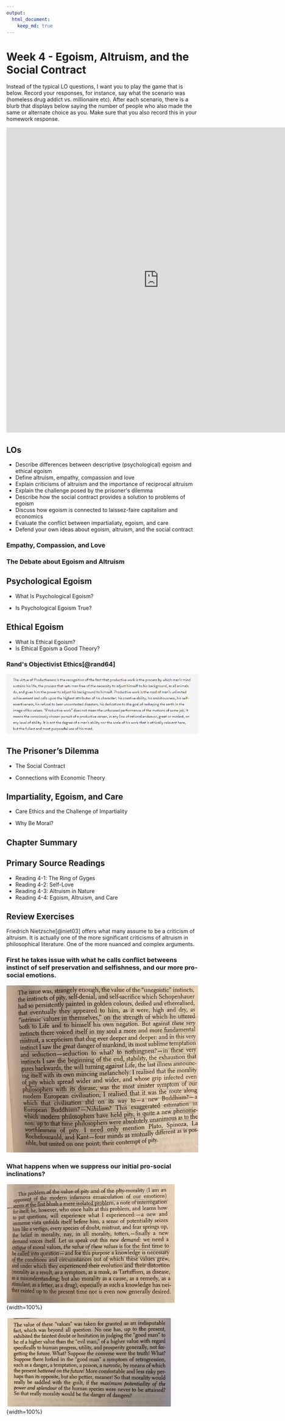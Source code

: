 ```yaml
---
output:
  html_document:
    keep_md: true
---
```


# Week 4 - Egoism, Altruism, and the Social Contract

Instead of the typical LO questions, I want you to play the game that is below. Record your responses, for instance, say what the scenario was (homeless drug addict vs. millionaire etc). After each scenario, there is a blurb that displays below saying the number of people who also made the same or alternate choice as you. Make sure that you also record this in your homework response.

<embed type="text/html" src="https://trolleyproblem.io/" width="800" height="800">

## LOs

* Describe differences between descriptive (psychological) egoism and ethical egoism
* Define altruism, empathy, compassion and love
* Explain criticisms of altruism and the importance of reciprocal altruism
* Explain the challenge posed by the prisoner's dilemma
* Describe how the social contract provides a solution to problems of egoism
* Discuss how egoism is connected to laissez-faire capitalism and economics
* Evaluate the conflict between impartialiaty, egoism, and care
* Defend your own ideas about egoism, altruism, and the social contract

### Empathy, Compassion, and Love
### The Debate about Egoism and Altruism

## Psychological Egoism

* What Is Psychological Egoism?

* Is Psychological Egoism True?

## Ethical Egoism

* What Is Ethical Egoism?
* Is Ethical Egoism a Good Theory?

### Rand's Objectivist Ethics[@rand64]

![](./rand-objectivist-ethics.png)

## The Prisoner’s Dilemma

* The Social Contract

* Connections with Economic Theory

## Impartiality, Egoism, and Care

* Care Ethics and the Challenge of Impartiality

* Why Be Moral?

## Chapter Summary

## Primary Source Readings

* Reading 4-1: The Ring of Gyges
* Reading 4-2: Self-Love
* Reading 4-3: Altruism in Nature
* Reading 4-4: Egoism, Altruism, and Care

## Review Exercises

Friedrich Nietzsche[@niet03] offers what many assume to be a criticism of altruism. It is actually one of the more significant criticisms of altruism in philosophical literature. One of the more nuanced and complex arguments.

### First he takes issue with what he calls conflict betweens instinct of self preservation and selfishness, and our more pro-social emotions.

![What is pity and pity morality?](niet-egoism-1.jpg)

### What happens when we suppress our initial pro-social inclinations?

![](niet-ego-2.jpeg){width=100%}

![](./niet-eo-3.jpeg){width=100%}
